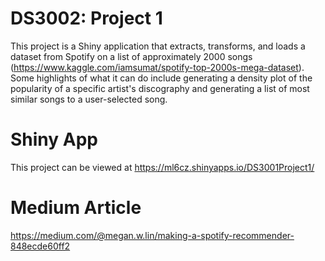 # DS3002: Project 1
This project is a Shiny application that extracts, transforms, and loads a dataset from Spotify on a list of approximately 2000 songs (https://www.kaggle.com/iamsumat/spotify-top-2000s-mega-dataset). Some highlights of what it can do include generating a density plot of the popularity of a specific artist's discography and generating a list of most similar songs to a user-selected song.

# Shiny App
This project can be viewed at https://ml6cz.shinyapps.io/DS3001Project1/

# Medium Article
https://medium.com/@megan.w.lin/making-a-spotify-recommender-848ecde60ff2
